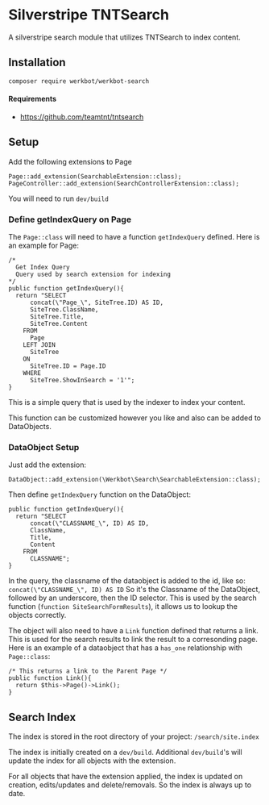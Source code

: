 # Silverstripe TNTSearch

A silverstripe search module that utilizes TNTSearch to index content.

## Installation
```
composer require werkbot/werkbot-search
```

#### Requirements
- https://github.com/teamtnt/tntsearch

## Setup
Add the following extensions to Page
```
Page::add_extension(SearchableExtension::class);
PageController::add_extension(SearchControllerExtension::class);
```

You will need to run `dev/build`

### Define getIndexQuery on Page
The `Page::class` will need to have a function `getIndexQuery` defined. Here is an example for Page:
```
/*
  Get Index Query
  Query used by search extension for indexing
*/
public function getIndexQuery(){
  return "SELECT
      concat(\"Page_\", SiteTree.ID) AS ID,
      SiteTree.ClassName,
      SiteTree.Title,
      SiteTree.Content
    FROM
      Page
    LEFT JOIN
      SiteTree
    ON
      SiteTree.ID = Page.ID
    WHERE
      SiteTree.ShowInSearch = '1'";
}
```
This is a simple query that is used by the indexer to index your content.

This function can be customized however you like and also can be added to DataObjects.

### DataObject Setup
Just add the extension:
```
DataObject::add_extension(\Werkbot\Search\SearchableExtension::class);
```

Then define `getIndexQuery` function on the DataObject:
```
public function getIndexQuery(){
  return "SELECT
      concat(\"CLASSNAME_\", ID) AS ID,
      ClassName,
      Title,
      Content
    FROM
      CLASSNAME";
}
```

In the query, the classname of the dataobject is added to the id, like so: `concat(\"CLASSNAME_\", ID) AS ID`
So it's the Classname of the DataObject, followed by an underscore, then the ID selector. This is used by the search function (`function SiteSearchFormResults`), it allows us to lookup the objects correctly.

The object will also need to have a `Link` function defined that returns a link. This is used for the search results to link the result to a corresonding page. Here is an example of a dataobject that has a `has_one` relationship with `Page::class`:
```
/* This returns a link to the Parent Page */
public function Link(){
  return $this->Page()->Link();
}
```

## Search Index

The index is stored in the root directory of your project: `/search/site.index`

The index is initially created on a `dev/build`. Additional `dev/build`'s will update the index for all objects with the extension.

For all objects that have the extension applied, the index is updated on creation, edits/updates and delete/removals. So the index is always up to date.




